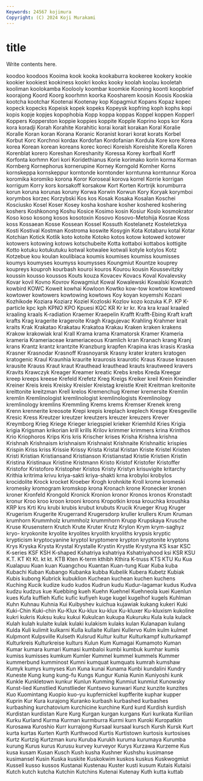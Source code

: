 ```yaml
---
Keywords: 24567 kojimura
Copyright: (C) 2024 Koji Murakami
---
```


# title

Write contents here.




koodoo koodoos Kooima kook kooka kookaburra kookeree kookery kookie kookier
kookiest kookiness kookri kooks kooky koolah koolau kooletah kooliman koolokamba
Koolooly koombar koomkie Kooning koonti koopbrief koorajong Koord Koorg koorhmn
koorka Koosharem koosin Koosis Kooskia kootcha kootchar Kootenai Kootenay kop
Kopagmiut Kopans Kopaz kopec kopeck kopecks Kopeisk kopek kopeks Kopeysk
kopfring koph kophs kopi kopis kopje kopjes kopophobia Kopp koppa
koppas Koppel koppen Kopperl Koppers Kopperston koppie koppies koppite Kopple
Koprino kops kor Kora kora koradji Korah Korahite Korahitic korai
korait korakan Koral Koralie Koralle Koran koran Korana Koranic Koranist
korari korat korats Korbel Korbut Korc Korchnoi kordax Kordofan Kordofanian
Kordula Kore kore Korea korea Korean korean koreans korec koreci
Koreish Koreishite Korella Koren Korenblat korero Koreshan Koreshanity Koressa Korey
korfball Korff Korfonta korhmn Kori kori Koridethianus Korie korimako korin
korma Korman Kornberg Kornephorus kornerupine Korney Korngold Kornher Korns kornskeppa
kornskeppur korntonde korntonder korntunna korntunnur Koroa koromika koromiko korona Koror
Koroseal korova korrel Korrie korrigan korrigum Korry kors korsakoff korsakow
Kort Korten Kortrijk korumburra korun koruna korunas koruny Korwa Korwin
Korwun Kory Koryak korymboi korymbos korzec Korzybski Kos kos Kosak
Kosaka Kosalan Koschei Kosciusko Kosel Koser Kosey kosha koshare kosher
koshered koshering koshers Koshkonong Koshu Kosice Kosimo kosin Kosiur Koslo
kosmokrator Koso koso kosong kosos kosotoxin Kosovo Kosovo-Metohija Kosrae Koss
koss Kossaean Kosse Kossean Kossel Kossuth Kostelanetz Kosteletzkya Kosti Kostival
Kostman Kostroma koswite Kosygin Kota Kotabaru kotal Kotar Kotchian Kotick
Kotlik koto kotoite Kotoko kotos kotow kotowed kotower kotowers kotowing
kotows kotschubeite Kotta kottaboi kottabos kottigite Kotto kotuku kotukutuku kotwal
kotwalee kotwali kotyle kotylos Kotz Kotzebue kou koulan koulibiaca koumis
koumises koumiss koumisses koumys koumyses koumyss koumysses Koungmiut Kountze kouprey
koupreys kouproh kourbash kouroi kouros Kourou kousin Koussevitzky koussin kousso
koussos Kouts kouza Kovacev Kovacs Koval Kovalevsky Kovar kovil Kovno
Kovrov Kowagmiut Kowal Kowalewski Kowalski Kowatch kowbird KOWC Koweit kowhai
Kowloon Kowtko kow-tow kowtow kowtowed kowtower kowtowers kowtowing kowtows Koy
koyan koyemshi Kozani Kozhikode Koziara Koziarz Koziel Kozloski Kozlov kozo
kozuka K.P. KP K-particle kpc kph KPNO KPO Kpuesi KQC
KR Kr kr kr. Kra kra kraal kraaled kraaling kraals
K-radiation Kraemer Kraepelin Krafft Krafft-Ebing Kraft kraft krafts Krag kragerite
krageroite Kragh Kragujevac Krahling Krahmer krait kraits Krak Krakatao Krakatau
Krakatoa Krakau Kraken kraken krakens Krakow krakowiak kral Krall Krama
krama Kramatorsk Kramer Krameria krameria Krameriaceae krameriaceous Kramlich kran Kranach
krang Kranj krans Krantz krantz krantzite Kranzburg krapfen Krapina kras
krasis Kraska Krasner Krasnodar Krasnoff Krasnoyarsk Krasny krater kraters kratogen
kratogenic Kraul Kraunhia kraurite kraurosis kraurotic Kraus Krause krausen krausite
Krauss Kraut kraut Krauthead krauthead krauts krautweed kravers Kravits Krawczyk
Kreager Kreamer kreatic Krebs krebs Kreda Kreegar kreep kreeps kreese
Krefeld Krefetz Kreg Kreigs Kreiker kreil Krein Kreindler Kreiner Kreis
kreis Kreisky Kreisler Kreistag kreistle Kreit Kreitman kreitonite kreittonite kreitzman
Krell krelos Kremenchug Kremer kremersite Kremlin kremlin Kremlinologist kremlinologist kremlinologists
Kremlinology kremlinology kremlins Kremmling Krems krems Kremser Krenek kreng Krenn
krennerite kreosote Krepi krepis kreplach kreplech Kresge Kresgeville Kresic Kress
Kreutzer kreutzer kreutzers kreuzer kreuzers Krever Kreymborg Krieg Kriege Krieger
kriegspiel krieker Kriemhild Kries Krigia krigia Krigsman krikorian krill krills
Krilov krimmer krimmers krina Krinthos Krio Kriophoros Krips Kris kris
Krischer krises Krisha Krishna krishna Krishnah Krishnaism krishnaism Krishnaist Krishnaite
Krishnaitic krispies Krispin Kriss kriss Krissie Krissy Krista Kristal Kristan
Kriste Kristel Kristen Kristi Kristian Kristiansand Kristianson Kristianstad Kristie Kristien
Kristin Kristina Kristinaux Kristine Kristmann Kristo Kristof Kristofer Kristoffer Kristofor
Kristoforo Kristopher Kristos Kristy Kristyn krisuvigite kritarchy Krithia kritrima krivu
kriya-sakti kriya-shakti krna krobyloi krobylos krocidolite Krock krocket Kroeber Krogh
krohnkite Kroll krome kromeski kromesky kromogram kromskop krona Kronach krone
Kronecker kronen kroner Kronfeld Krongold Kronick Kronion kronor Kronos kronos
Kronstadt kronur Kroo kroo kroon krooni kroons Kropotkin krosa krouchka
kroushka KRP krs Krti Kru krubi krubis krubut krubuts Krucik
Krueger Krug Kruger Krugerism Krugerite Krugerrand Krugersdorp kruller krullers Krum
Kruman krumhorn Krummholz krummholz krummhorn Krupp Krupskaya Krusche Kruse Krusenstern
Krutch Krute Kruter Krutz Krylon Krym krym-saghyz kryo- kryokonite kryolite
kryolites kryolith kryoliths krypsis kryptic krypticism kryptocyanine kryptol kryptomere krypton
kryptonite kryptons Krys Kryska Krysta Krystal Krystalle Krystin Krystle Krystyna
KS ksar KSC K-series KSF KSH K-shaped Kshatriya kshatriya Kshatriyahood
ksi KSR KSU K.T. KT Kt Kt. kt kt. KTB
Kten K-term kthibh Kthira K-truss KTS KTU Ku Kua Kualapuu
Kuan kuan Kuangchou Kuantan Kuan-tung Kuar Kuba kuba Kubachi Kuban
Kubango Kubanka kubba Kubelik Kubera Kubetz Kubiak Kubis kubong Kubrick
kubuklion Kuchean kuchean kuchen kuchens Kuching Kucik kudize kudo kudos
Kudrun kudu Kudur-lagamar kudus Kudva kudzu kudzus kue Kuebbing kueh
Kuehn Kuehnel Kuehneola kuei Kuenlun kues Kufa kuffieh Kufic kufic
kufiyeh kuge kugel kugelhof kugels Kuhlman Kuhn Kuhnau Kuhnia Kui
Kuibyshev kuichua kujawiak kukang kukeri Kuki Kuki-Chin Kuki-chin Ku-Klux Ku-klux
ku-klux Ku-kluxer Ku-kluxism kukoline kukri kukris Kuksu kuku kukui Kukulcan
kukupa Kukuruku Kula kula kulack Kulah kulah kulaite kulak kulaki
kulakism kulaks kulan Kulanapan kulang Kulda Kuli kulimit kulkarni Kulla
kullaite Kullani Kullervo Kulm kulm kulmet Kulpmont Kulpsville Kulseth Kulsrud
Kultur kultur Kulturkampf kulturkampf Kulturkreis Kulturkreise kulturs Kulun Kum Kumagai
Kumamoto Kuman Kumar kumara kumari Kumasi kumbaloi kumbi kumbuk kumhar
kumis kumiss kumisses kumkum Kumler Kummel kummel kummels Kummer kummerbund
kumminost Kumni kumquat kumquats kumrah kumshaw Kumyk kumys kumyses Kun
Kuna kunai Kunama Kunbi kundalini Kundry Kuneste Kung kung kung-fu
Kungs Kungur Kunia Kunin Kuniyoshi kunk Kunkle Kunkletown kunkur Kunlun
Kunming Kunmiut kunmiut Kunowsky Kunst-lied Kunstlied Kunstlieder Kuntsevo kunwari Kunz
kunzite kunzites Kuo Kuomintang Kuopio kuo-yu kupfernickel kupfferite kuphar kupper
Kuprin Kur Kura kurajong Kuranko kurbash kurbashed kurbashes kurbashing kurchatovium
kurchicine kurchine Kurd kurd Kurdish kurdish Kurdistan kurdistan Kure Kurg
Kurgan kurgan kurgans Kuri kurikata Kurilian Kurku Kurland Kurma Kurman
kurmburra Kurmi kurn Kuroki Kuropatkin Kurosawa Kuroshio Kurr kurrajong Kursaal
kursaal kursch Kursh Kursk Kurt kurta kurtas Kurten Kurth Kurthwood
Kurtis Kurtistown kurtosis kurtosises Kurtz Kurtzig Kurtzman kuru Kuruba Kurukh
kuruma kurumaya Kurumba kurung Kurus kurus Kurusu kurvey kurveyor Kurys
Kurzawa Kurzeme Kus kusa kusam Kusan Kusch Kush kusha Kushner
Kushshu kusimanse kusimansel Kusin Kuska kuskite Kuskokwim kuskos kuskus Kuskwogmiut
Kussell kusso kussos Kustanai Kustenau Kuster kusti kusum Kutais Kutaisi
Kutch kutch kutcha Kutchin Kutchins Kutenai Kutenay Kuth kutta kuttab
